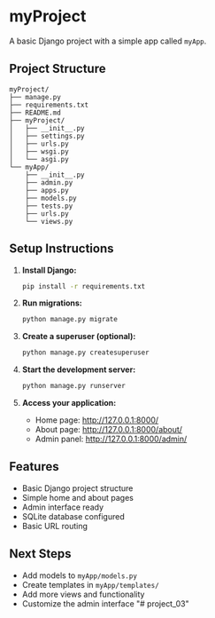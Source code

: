# myProject

A basic Django project with a simple app called `myApp`.

## Project Structure

```
myProject/
├── manage.py
├── requirements.txt
├── README.md
├── myProject/
│   ├── __init__.py
│   ├── settings.py
│   ├── urls.py
│   ├── wsgi.py
│   └── asgi.py
└── myApp/
    ├── __init__.py
    ├── admin.py
    ├── apps.py
    ├── models.py
    ├── tests.py
    ├── urls.py
    └── views.py
```

## Setup Instructions

1. **Install Django:**
   ```bash
   pip install -r requirements.txt
   ```

2. **Run migrations:**
   ```bash
   python manage.py migrate
   ```

3. **Create a superuser (optional):**
   ```bash
   python manage.py createsuperuser
   ```

4. **Start the development server:**
   ```bash
   python manage.py runserver
   ```

5. **Access your application:**
   - Home page: http://127.0.0.1:8000/
   - About page: http://127.0.0.1:8000/about/
   - Admin panel: http://127.0.0.1:8000/admin/

## Features

- Basic Django project structure
- Simple home and about pages
- Admin interface ready
- SQLite database configured
- Basic URL routing

## Next Steps

- Add models to `myApp/models.py`
- Create templates in `myApp/templates/`
- Add more views and functionality
- Customize the admin interface
"# project_03" 
